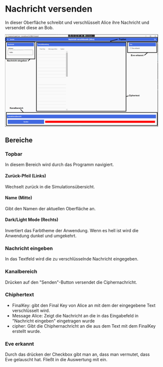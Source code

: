 # Nachricht versenden

In dieser Oberfläche schreibt und verschlüsselt Alice ihre Nachricht und versendet diese an Bob.

![Nachricht senden Oberfläche](./AliceNaSe.png)

## Bereiche

### Topbar

In diesem Bereich wird durch das Programm navigiert.

#### Zurück-Pfeil (Links)

Wechselt zurück in die Simulationsübersicht.

#### Name (Mitte)

Gibt den Namen der aktuellen Oberfläche an.

#### Dark/Light Mode (Rechts)

Invertiert das Farbtheme der Anwendung. Wenn es hell ist wird die Anwendung dunkel und umgekehrt.

### Nachricht eingeben

In das Textfeld wird die zu verschlüsselnde Nachricht eingegeben.

### Kanalbereich

Drücken auf den "Senden"-Button versendet die Ciphernachricht.

### Chiphertext

- FinalKey: gibt den Final Key von Alice an mit dem der eingegebene Text verschlüsselt wird.
- Message Alice: Zeigt die Nachricht an die in das Eingabefeld in "Nachricht eingeben" eingetragen wurde
- cipher: Gibt die Chiphernachricht an die aus dem Text mit dem FinalKey erstellt wurde.

### Eve erkannt

Durch das drücken der Checkbox gibt man an, dass man vermutet, dass Eve gelauscht hat. Fließt in die Auswertung mit ein.